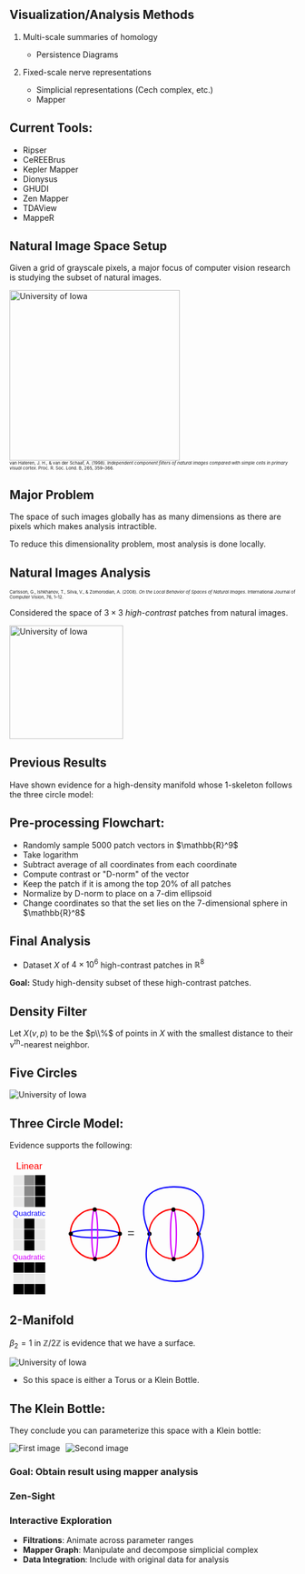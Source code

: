 ## Visualization/Analysis Methods

1. Multi-scale summaries of homology

    - Persistence Diagrams

2. Fixed-scale nerve representations

    - Simplicial representations (Cech complex, etc.)
    - Mapper


## Current Tools:
- Ripser
- CeREEBrus
- Kepler Mapper
- Dionysus
- GHUDI
- Zen Mapper
- TDAView
- MappeR


## Natural Image Space Setup
Given a grid of grayscale pixels, a major focus of computer vision research is studying the subset of natural images.

<div class="uiowa-logo">
    <img src="images/01.png" alt="University of Iowa" style="height: 300px;">
</div>
<p style="font-size: 0.55em; margin: 0;">
    van Hateren, J. H., &amp; van der Schaaf, A. (1998). <em>Independent component filters of natural images compared with simple cells in primary visual cortex</em>. Proc. R. Soc. Lond. B, 265, 359–366.
</p>


## Major Problem
The space of such images globally has as many dimensions as there are pixels which makes analysis intractible.

To reduce this dimensionality problem, most analysis is done locally.


## Natural Images Analysis
<p style="font-size: 0.55em; margin: 0;">
  Carlsson, G., Ishkhanov, T., Silva, V., &amp; Zomorodian, A. (2008). <em>On the Local Behavior of Spaces of Natural Images</em>. International Journal of Computer Vision, 76, 1–12.
</p>

Considered the space of $3 \times 3$ *high-contrast* patches from natural images.

<div class="uiowa-logo">
    <img src="images/patch1.png" alt="University of Iowa" style="height: 200px;">
</div>


## Previous Results

Have shown evidence for a high-density manifold whose 1-skeleton follows the three circle model:


## Pre-processing Flowchart:
<div style="text-align: left;">
  <ul>
    <li>Randomly sample 5000 patch vectors in $\mathbb{R}^9$ </li>
    <li>Take logarithm </li>
    <li>Subtract average of all coordinates from each coordinate</li>
    <li>Compute contrast or "D-norm" of the vector</li>
    <li>Keep the patch if it is among the top 20% of all patches</li>
    <li>Normalize by D-norm to place on a 7-dim ellipsoid</li>
    <li>Change coordinates so that the set lies on the 7-dimensional sphere in $\mathbb{R}^8$ </li>
  </ul>
</div>


## Final Analysis
- Dataset $X$ of $4 \times 10^6$ high-contrast patches in $\mathbb{R}^{8}$

**Goal:** Study high-density subset of these high-contrast patches.


## Density Filter

Let $X(\nu, p)$ to be the $p\\%$ of points in $X$ with the smallest distance to their $\nu^\text{th}$-nearest neighbor. 


## Five Circles
<div class="uiowa-logo">
    <img src="images/natural_5_circles.png" alt="University of Iowa" style="max-width: 55%;">
</div>


## Three Circle Model:
Evidence supports the following:

<svg xmlns="http://www.w3.org/2000/svg" viewBox="0 0 459.791 317.343" style="max-width: 70%;">
  <rect x="8.652" y="39.069" width="24.706" height="24.706" style="stroke: rgb(255, 255, 255); fill: rgb(233, 233, 233);"></rect>
  <rect x="33.357" y="39.069" width="24.706" height="24.706" style="stroke-width: 1px; stroke: rgb(255, 255, 255); fill: rgb(137, 137, 137);"></rect>
  <rect x="58.066" y="39.069" width="24.706" height="24.706" style="stroke-width: 1px; stroke: rgb(255, 255, 255);"></rect>
  <rect x="8.652" y="63.775" width="24.706" height="24.706" style="stroke-width: 1px; stroke: rgb(255, 255, 255); fill: rgb(233, 233, 233);"></rect>
  <rect x="33.357" y="63.775" width="24.706" height="24.706" style="stroke-width: 1px; stroke: rgb(255, 255, 255); fill: rgb(137, 137, 137);"></rect>
  <rect x="58.066" y="63.775" width="24.706" height="24.706" style="stroke-width: 1px; stroke: rgb(255, 255, 255);"></rect>
  <rect x="8.652" y="88.484" width="24.706" height="24.706" style="stroke-width: 1px; stroke: rgb(255, 255, 255); fill: rgb(233, 233, 233);"></rect>
  <rect x="33.357" y="88.484" width="24.706" height="24.706" style="stroke-width: 1px; stroke: rgb(255, 255, 255); fill: rgb(137, 137, 137);"></rect>
  <rect x="58.066" y="88.484" width="24.706" height="24.706" style="stroke-width: 1px; stroke: rgb(255, 255, 255);"></rect>
  <rect x="8.325" y="139.069" width="24.706" height="24.706" style="stroke-width: 1px; stroke: rgb(246, 246, 246); fill: rgb(233, 233, 233);"></rect>
  <rect x="33.03" y="139.069" width="24.706" height="24.706" style="stroke-width: 1px; stroke: rgb(255, 255, 255);"></rect>
  <rect x="57.739" y="139.069" width="24.706" height="24.706" style="stroke-width: 1px; stroke: rgb(255, 255, 255); fill: rgb(233, 233, 233);"></rect>
  <rect x="8.325" y="163.775" width="24.706" height="24.706" style="stroke-width: 1px; stroke: rgb(246, 246, 246); fill: rgb(233, 233, 233);"></rect>
  <rect x="33.03" y="163.775" width="24.706" height="24.706" style="stroke-width: 1px; stroke: rgb(255, 255, 255);"></rect>
  <rect x="57.739" y="163.775" width="24.706" height="24.706" style="stroke-width: 1px; stroke: rgb(255, 255, 255); fill: rgb(233, 233, 233);"></rect>
  <rect x="8.325" y="188.484" width="24.706" height="24.706" style="stroke-width: 1px; stroke: rgb(255, 255, 255); fill: rgb(233, 233, 233);"></rect>
  <rect x="33.03" y="188.484" width="24.706" height="24.706" style="stroke-width: 1px; stroke: rgb(255, 255, 255);"></rect>
  <rect x="57.739" y="188.484" width="24.706" height="24.706" style="stroke-width: 1px; stroke: rgb(255, 255, 255); fill: rgb(233, 233, 233);"></rect>
  <rect x="8.325" y="239.069" width="24.706" height="24.706" style="stroke: rgb(255, 255, 255); stroke-width: 1px;"></rect>
  <rect x="33.03" y="239.069" width="24.706" height="24.706" style="stroke-width: 1px; stroke: rgb(255, 255, 255);"></rect>
  <rect x="57.739" y="239.069" width="24.706" height="24.706" style="stroke-width: 1px; stroke: rgb(255, 255, 255);"></rect>
  <rect x="8.325" y="263.775" width="24.706" height="24.706" style="stroke-width: 1px; stroke: rgb(255, 255, 255); fill: rgb(233, 233, 233);"></rect>
  <rect x="33.03" y="263.775" width="24.706" height="24.706" style="stroke-width: 1px; stroke: rgb(255, 255, 255); fill: rgb(233, 233, 233);"></rect>
  <rect x="57.739" y="263.775" width="24.706" height="24.706" style="stroke-width: 1px; stroke: rgb(255, 255, 255); fill: rgb(233, 233, 233);"></rect>
  <rect x="8.325" y="288.484" width="24.706" height="24.706" style="stroke-width: 1px; stroke: rgb(255, 255, 255);"></rect>
  <rect x="33.03" y="288.484" width="24.706" height="24.706" style="stroke-width: 1px; stroke: rgb(255, 255, 255);"></rect>
  <rect x="57.739" y="288.484" width="24.706" height="24.706" style="stroke-width: 1px; stroke: rgb(255, 255, 255);"></rect>
  <text style="fill: rgb(255, 0, 0); font-family: &quot;Arial&quot;, sans-serif; font-size: 28px; white-space: pre;" transform="matrix(0.771769, 0, 0, 0.756097, -78.941299, -17.978598)" x="122.055" y="57.487">Linear</text>
  <text style="fill: rgb(214, 0, 255); font-family: &quot;Arial&quot;, sans-serif; font-size: 28px; white-space: pre;" transform="matrix(0.610857, 0, 0, 0.637347, -87.939308, 67.890366)"><tspan x="155.659" y="259.367">Quadratic</tspan><tspan x="155.659" dy="1em">​</tspan></text>
  <text style="fill: rgb(7, 0, 255); font-family: &quot;Arial&quot;, sans-serif; font-size: 28px; white-space: pre;" transform="matrix(0.610857, 0, 0, 0.637347, -87.167091, -32.57262)"><tspan x="155.659" y="259.367">Quadratic</tspan><tspan x="155.659" dy="1em">​</tspan></text>
  <ellipse style="fill: rgba(216, 216, 216, 0); stroke-width: 3px; stroke: rgb(255, 0, 0);" cx="196.408" cy="174.488" rx="56.779" ry="56.779"></ellipse>
  <ellipse style="stroke-width: 3px; fill: rgba(30, 0, 255, 0); stroke: rgb(7, 0, 255);" cx="195.893" cy="174.032" rx="56.006" ry="9.084"></ellipse>
  <ellipse style="stroke-width: 3px; fill: rgba(216, 216, 216, 0); stroke: rgb(214, 0, 255);" cx="195.7" cy="173.845" rx="6.759" ry="56.006"></ellipse>
  <ellipse style="stroke: rgb(0, 0, 0);" cx="195.713" cy="118.418" rx="4.442" ry="4.442"></ellipse>
  <ellipse style="stroke: rgb(0, 0, 0); stroke-width: 1px;" cx="196.279" cy="232.039" rx="4.442" ry="4.442"></ellipse>
  <ellipse style="stroke: rgb(0, 0, 0); stroke-width: 1px;" cx="253.444" cy="174.103" rx="4.442" ry="4.442"></ellipse>
  <ellipse style="stroke: rgb(0, 0, 0); stroke-width: 1px;" cx="140.659" cy="174.102" rx="4.442" ry="4.442"></ellipse>
  <text style="white-space: pre; fill: rgb(51, 51, 51); font-family: &quot;Arial&quot;, sans-serif; font-size: 28px;" x="270.825" y="183.115">=</text>
  <ellipse style="fill: rgba(216, 216, 216, 0); stroke-width: 3px; stroke: rgb(255, 0, 0);" cx="377.173" cy="174.649" rx="56.779" ry="56.779"></ellipse>
  <ellipse style="stroke-width: 3px; fill: rgba(216, 216, 216, 0); stroke: rgb(214, 0, 255);" cx="376.465" cy="174.006" rx="6.759" ry="56.006"></ellipse>
  <ellipse style="stroke: rgb(0, 0, 0); stroke-width: 1px;" cx="376.478" cy="118.579" rx="4.442" ry="4.442"></ellipse>
  <ellipse style="stroke: rgb(0, 0, 0); stroke-width: 1px;" cx="377.044" cy="232.2" rx="4.442" ry="4.442"></ellipse>
  <ellipse style="stroke: rgb(0, 0, 0); stroke-width: 1px;" cx="434.209" cy="174.264" rx="4.442" ry="4.442"></ellipse>
  <ellipse style="stroke: rgb(0, 0, 0); stroke-width: 1px;" cx="321.424" cy="174.263" rx="4.442" ry="4.442"></ellipse>
  <path style="fill: rgba(216, 216, 216, 0); stroke-width: 3px; stroke: rgb(7, 0, 255);" d="M 321.81 175.003 C 321.81 175.003 266.963 68.399 375.885 66.467 C 484.807 64.535 434.982 174.617 434.982 174.617 C 434.982 174.617 478.628 283.54 380.521 283.153 C 282.414 282.766 321.81 176.548 321.81 175.003 Z"></path>
</svg>


## 2-Manifold

$\beta_{2} = 1$ in $\mathbb{Z}/2\mathbb{Z}$ is evidence that we have a surface.
<div class="uiowa-logo">
    <img src="images/natural_barcodes.png" alt="University of Iowa" style="max-width: 30%;">
</div>

- So this space is either a Torus or a Klein Bottle.


## The Klein Bottle:
They conclude you can parameterize this space with a Klein bottle:
<div style="display: flex; gap: 10px; justify-content: flex-start; align-items: center; max-width: 100%;">
    <img src="images/klein_bottle.png" alt="First image" style="max-width: 45%; height: auto;">
    <img src="images/klein_param.png" alt="Second image" style="max-width: 56%; height: auto;">
</div>



### Goal: Obtain result using mapper analysis


### Zen-Sight


### Interactive Exploration
- **Filtrations**: Animate across parameter ranges  
- **Mapper Graph**: Manipulate and decompose simplicial complex
- **Data Integration**: Include with original data for analysis

